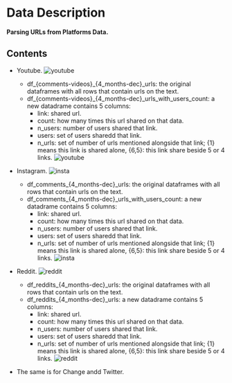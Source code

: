 # Data Description
**Parsing URLs from Platforms Data.**



## Contents

- Youtube.
![youtube](extras/youtube.png)
    - df_{comments-videos}_{4_months-dec}_urls: the original dataframes with all rows that contain urls on the text. 
    - df_{comments-videos}_{4_months-dec}_urls_with_users_count: a new datadrame contains 5 columns:
        - link: shared url.
        - count: how many times this url shared on that data.
        - n_users: number of users shared that link.
        - users: set of users sharedd that link.
        - n_urls: set of number of urls mentioned alongside that link; {1} means this link is shared alone, {6,5}: this link share beside 5 or 4 links. 
    ![youtube](extras/youtube_count.png)

- Instagram.
![insta](extras/insta.png)
    - df_comments_{4_months-dec}_urls: the original dataframes with all rows that contain urls on the text. 
    - df_comments_{4_months-dec}_urls_with_users_count: a new datadrame contains 5 columns:
        - link: shared url.
        - count: how many times this url shared on that data.
        - n_users: number of users shared that link.
        - users: set of users sharedd that link.
        - n_urls: set of number of urls mentioned alongside that link; {1} means this link is shared alone, {6,5}: this link share beside 5 or 4 links. 
    ![insta](extras/insta_count.png)


- Reddit.
![reddit](extras/reddit.png)
    - df_reddits_{4_months-dec}_urls: the original dataframes with all rows that contain urls on the text. 
    - df_reddits_{4_months-dec}_urls: a new datadrame contains 5 columns:
        - link: shared url.
        - count: how many times this url shared on that data.
        - n_users: number of users shared that link.
        - users: set of users sharedd that link.
        - n_urls: set of number of urls mentioned alongside that link; {1} means this link is shared alone, {6,5}: this link share beside 5 or 4 links. 
    ![reddit](extras/reddit_count.png)

- The same is for Change andd Twitter.

